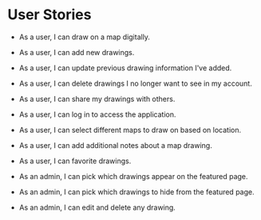 # User Stories

- As a user, I can draw on a map digitally.
- As a user, I can add new drawings.
- As a user, I can update previous drawing information I've added.
- As a user, I can delete drawings I no longer want to see in my account.
- As a user, I can share my drawings with others.
- As a user, I can log in to access the application.
- As a user, I can select different maps to draw on based on location.
- As a user, I can add additional notes about a map drawing.
- As a user, I can favorite drawings.

- As an admin, I can pick which drawings appear on the featured page.
- As an admin, I can pick which drawings to hide from the featured page.
- As an admin, I can edit and delete any drawing.
